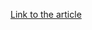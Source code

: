 [Link to the article](https://securityintelligence.com/shylocks-new-trick-evading-malware-researchers/)
